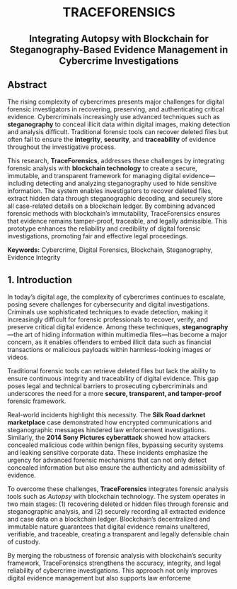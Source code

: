 <div align="center">
  <h1>TRACEFORENSICS</h1>
  <h2>Integrating Autopsy with Blockchain for Steganography-Based Evidence Management in Cybercrime Investigations</h2>
</div>
<h2>Abstract</h2>
<p>
The rising complexity of cybercrimes presents major challenges for digital forensic investigators in recovering, preserving, and authenticating critical evidence. Cybercriminals increasingly use advanced techniques such as <strong>steganography</strong> to conceal illicit data within digital images, making detection and analysis difficult. Traditional forensic tools can recover deleted files but often fail to ensure the <strong>integrity</strong>, <strong>security</strong>, and <strong>traceability</strong> of evidence throughout the investigative process.
</p>

<p>
This research, <strong>TraceForensics</strong>, addresses these challenges by integrating forensic analysis with <strong>blockchain technology</strong> to create a secure, immutable, and transparent framework for managing digital evidence—including detecting and analyzing steganography used to hide sensitive information. The system enables investigators to recover deleted files, extract hidden data through steganographic decoding, and securely store all case-related details on a blockchain ledger. By combining advanced forensic methods with blockchain’s immutability, TraceForensics ensures that evidence remains tamper-proof, traceable, and legally admissible. This prototype enhances the reliability and credibility of digital forensic investigations, promoting fair and effective legal proceedings.
</p>

<p><strong>Keywords:</strong> Cybercrime, Digital Forensics, Blockchain, Steganography, Evidence Integrity</p>

<h2>1. Introduction</h2>
<p>
In today’s digital age, the complexity of cybercrimes continues to escalate, posing severe challenges for cybersecurity and digital investigations. Criminals use sophisticated techniques to evade detection, making it increasingly difficult for forensic professionals to recover, verify, and preserve critical digital evidence. Among these techniques, <strong>steganography</strong>—the art of hiding information within multimedia files—has become a major concern, as it enables offenders to embed illicit data such as financial transactions or malicious payloads within harmless-looking images or videos.
</p>

<p>
Traditional forensic tools can retrieve deleted files but lack the ability to ensure continuous integrity and traceability of digital evidence. This gap poses legal and technical barriers to prosecuting cybercriminals and underscores the need for a more <strong>secure, transparent, and tamper-proof</strong> forensic framework.
</p>

<p>
Real-world incidents highlight this necessity. The <strong>Silk Road darknet marketplace</strong> case demonstrated how encrypted communications and steganographic messages hindered law enforcement investigations. Similarly, the <strong>2014 Sony Pictures cyberattack</strong> showed how attackers concealed malicious code within benign files, bypassing security systems and leaking sensitive corporate data. These incidents emphasize the urgency for advanced forensic mechanisms that can not only detect concealed information but also ensure the authenticity and admissibility of evidence.
</p>

<p>
To overcome these challenges, <strong>TraceForensics</strong> integrates forensic analysis tools such as <em>Autopsy</em> with blockchain technology. The system operates in two main stages: (1) recovering deleted or hidden files through forensic and steganographic analysis, and (2) securely recording all extracted evidence and case data on a blockchain ledger. Blockchain’s decentralized and immutable nature guarantees that digital evidence remains unaltered, verifiable, and traceable, creating a transparent and legally defensible chain of custody.
</p>

<p>
By merging the robustness of forensic analysis with blockchain’s security framework, TraceForensics strengthens the accuracy, integrity, and legal reliability of cybercrime investigations. This approach not only improves digital evidence management but also supports law enforceme
